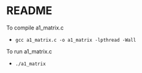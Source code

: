 # README 
To compile a1_matrix.c  
- `gcc a1_matrix.c -o a1_matrix -lpthread -Wall`   

To run a1_matrix.c   
- `./a1_matrix`   


